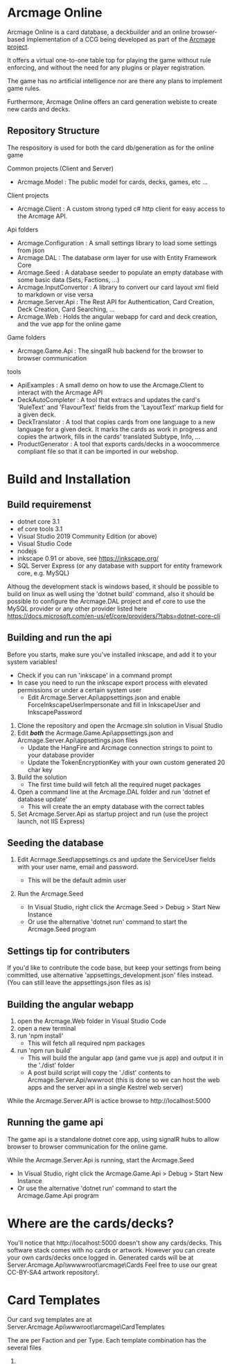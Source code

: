 Arcmage Online
==============

Arcmage Online is a card database, a deckbuilder and an online browser-based implementation of a CCG being developed as part 
of the [Arcmage project](https://arcmage.org). 

It offers a virtual one-to-one table top for playing the game without rule enforcing, and without the need for any plugins or player registration.

The game has no artificial intelligence nor are there any plans to implement game rules.

Furthermore, Arcmage Online offers an card generation webiste to create new cards 
and decks.

Repository Structure
--------------------

The respository is used for both the card db/generation as for the online game

Common projects (Client and Server)
* Arcmage.Model : The public model for cards, decks, games, etc ...

Client projects
* Arcmage.Client : A custom strong typed c# http client for easy access to the Arcmage API.

Api folders
* Arcmage.Configuration : A small settings library to load some settings from json
* Arcmage.DAL : The database orm layer for use with Entity Framework Core
* Arcmage.Seed : A database seeder to populate an empty database with some basic data (Sets, Factions, ...)
* Arcmage.InputConvertor : A library to convert our card layout xml field to markdown or vise versa
* Arcmage.Server.Api : The Rest API for Authentication, Card Creation, Deck Creation, Card Searching, ...
* Arcmage.Web : Holds the angular webapp for card and deck creation, and the vue app for the online game

Game folders
* Arcmage.Game.Api : The singalR hub backend for the browser to browser communication


tools
* ApiExamples : A small demo on how to use the Arcmage.Client to interact with the Arcmage API
* DeckAutoCompleter : A tool that extracs and updates the card's 'RuleText' and 'FlavourText' fields from the 'LayoutText' markup field for a given deck.
* DeckTranslator : A tool that copies cards from one language to a new language for a given deck. It marks the cards as work in progress and copies the artwork, fills in the cards' translated Subtype, Info, ...
* ProductGenerator : A tool that exports cards/decks in a woocommerce compliant file so that it can be imported in our webshop.

Build and Installation
======================

Build requiremenst
------------------

- dotnet core 3.1
- ef core tools 3.1
- Visual Studio 2019 Community Edition (or above)
- Visual Studio Code
- nodejs
- inkscape 0.91 or above, see https://inkscape.org/
- SQL Server Express (or any database with support for entity framework core, e.g. MySQL)

Althoug the development stack is windows based, it should be possible to build on linux as well using the 'dotnet build' command,
also it should be possible to configure the Arcmage.DAL project and ef core to use the MySQL provider or any other provider listed here https://docs.microsoft.com/en-us/ef/core/providers/?tabs=dotnet-core-cli

Building and run the api
------------------------

Before you starts, make sure you've installed inkscape, and add it to your system variables! 
* Check if you can run 'inkscape' in a command prompt
* In case you need to run the inkscape export process with elevated permissions or under a certain system user 
   * Edit Arcmage.Server.Api\appsettings.json and enable ForceInkscapeUserImpersonate and fill in InkscapeUser and InkscapePassword

1. Clone the repository and open the Arcmage.sln solution in Visual Studio
2. Edit ***both*** the Acrmage.Game.Api\appsettings.json and Arcmage.Server.Api\appsettings.json files
   * Update the HangFire and Arcmage connection strings to point to your database provider
   * Update the TokenEncryptionKey with your own custom generated 20 char key
3. Build the solution
   * The first time build will fetch all the required nuget packages
4. Open a command line at the Arcmage.DAL folder and run 'dotnet ef database update'
   * This will create the an empty database with the correct tables
5. Set Arcmage.Server.Api as startup project and run (use the project launch, not IIS Express)

Seeding the database
--------------------

1. Edit Acrmage.Seed\appsettings.cs and update the ServiceUser fields with your user name, email and password.
   * This will be the default admin user

2. Run the Arcmage.Seed 
   * In Visual Studio, right click the Arcmage.Seed > Debug > Start New Instance
   * Or use the alternative 'dotnet run' command to start the Arcmage.Seed program

Settings tip for contributers
-----------------------------

If you'd like to contribute the code base, but keep your settings from being committed, use alternative 'appsettings_development.json' files instead.
(You can still leave the appsettings.json files as is)

Building the angular webapp
---------------------------

1. open the Arcmage.Web folder in Visual Studio Code 
2. open a new terminal
3. run 'npm install'
    * This will fetch all required npm packages
4. run 'npm run build'
    * This will build the angular app (and game vue js app) and output it in the './dist' folder
	* A post build script will copy the './dist' contents to Arcmage.Server.Api/wwwroot (this is done so we can host the web apps and the server api in a single Kestrel web server)
	
While the Arcmage.Server.API is actice browse to http://localhost:5000

Running the game api
--------------------

The game api is a standalone dotnet core app, using signalR hubs to allow browser to browser communication for the online game.

While the Arcmage.Server.Api is running, start the Arcmage.Seed 
* In Visual Studio, right click the Arcmage.Game.Api > Debug > Start New Instance
* Or use the alternative 'dotnet run' command to start the Arcmage.Game.Api program

Where are the cards/decks?
==========================

You'll notice that http://localhost:5000 doesn't show any cards/decks.
This software stack comes with no cards or artwork. However you can create your own cards/decks once logged in.
Generated cards will be at Server.Arcmage.Api\wwwwroot\arcmage\Cards
Feel free to use our great CC-BY-SA4 artwork repository!. 

Card Templates
==============

Our card svg templates are at Server.Arcmage.Api\wwwroot\arcmage\CardTemplates

The are per Faction and per Type. Each template combination has the several files
1. <template>.svg : the real full blown template, used to generate the cards in high resolution png and pdf files
2. <template>.png : used as background while editing the card on the website
3. <template> overlay plain.svg : used as overlay while editing the card on the website  
4. <template> overlay.svg : used for changing the template in inkscape (before saving it as overlay plain)

Furthermore, the border.svg and border.png files are used to create a 2mm bleed around the cards when generating the png and pdfs print ready files.


Resources
=========

If you want to know more about the project please visit the following links or 
read the suggested documents:
- https://aminduna.arcmage.org/#/cards [Arcmage cards]
- https://aminduna.arcmage.org/#/games [Arcmage online game]
